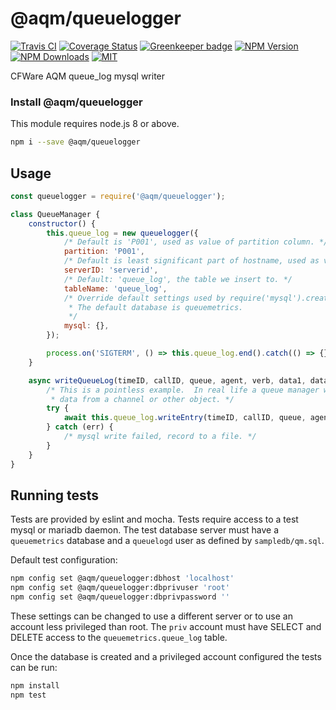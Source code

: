 # @aqm/queuelogger

[![Travis CI][travis-image]][travis-url]
[![Coverage Status][coverage-image]][coverage-url]
[![Greenkeeper badge](https://badges.greenkeeper.io/cfware/queuelogger.svg)](https://greenkeeper.io/)
[![NPM Version][npm-image]][npm-url]
[![NPM Downloads][downloads-image]][downloads-url]
[![MIT][license-image]](LICENSE)

CFWare AQM queue_log mysql writer

### Install @aqm/queuelogger

This module requires node.js 8 or above.

```sh
npm i --save @aqm/queuelogger
```

## Usage

```js
const queuelogger = require('@aqm/queuelogger');

class QueueManager {
	constructor() {
		this.queue_log = new queuelogger({
			/* Default is 'P001', used as value of partition column. */
			partition: 'P001',
			/* Default is least significant part of hostname, used as value of serverid column. */
			serverID: 'serverid',
			/* Default: 'queue_log', the table we insert to. */
			tableName: 'queue_log',
			/* Override default settings used by require('mysql').createPool.
			 * The default database is queuemetrics.
			 */
			mysql: {},
		});

		process.on('SIGTERM', () => this.queue_log.end().catch(() => {}));
	}

	async writeQueueLog(timeID, callID, queue, agent, verb, data1, data2, data3, data4, data5) {
		/* This is a pointless example.  In real life a queue manager would retrieve some
		 * data from a channel or other object. */
		try {
			await this.queue_log.writeEntry(timeID, callID, queue, agent, verb, data1, data2, data3, data4, data5);
		} catch (err) {
			/* mysql write failed, record to a file. */
		}
	}
}
```

## Running tests

Tests are provided by eslint and mocha.  Tests require access to a test mysql or
mariadb daemon.  The test database server must have a `queuemetrics` database and
a `queuelogd` user as defined by `sampledb/qm.sql`.

Default test configuration:
```sh
npm config set @aqm/queuelogger:dbhost 'localhost'
npm config set @aqm/queuelogger:dbprivuser 'root'
npm config set @aqm/queuelogger:dbprivpassword ''
```

These settings can be changed to use a different server or to use an account less
privileged than root.  The `priv` account must have SELECT and DELETE access to
the `queuemetrics.queue_log` table.

Once the database is created and a privileged account configured the tests can be run:
```sh
npm install
npm test
```

[npm-image]: https://img.shields.io/npm/v/@aqm/queuelogger.svg
[npm-url]: https://npmjs.org/package/@aqm/queuelogger
[travis-image]: https://travis-ci.org/cfware/queuelogger.svg?branch=master
[travis-url]: https://travis-ci.org/cfware/queuelogger
[coverage-image]: https://coveralls.io/repos/github/cfware/queuelogger/badge.svg
[coverage-url]: https://coveralls.io/github/cfware/queuelogger
[downloads-image]: https://img.shields.io/npm/dm/@aqm/queuelogger.svg
[downloads-url]: https://npmjs.org/package/@aqm/queuelogger
[license-image]: https://img.shields.io/github/license/cfware/queuelogger.svg
